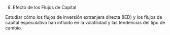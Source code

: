 9. Efecto de los Flujos de Capital

Estudiar cómo los flujos de inversión extranjera directa (IED) y los flujos de capital especulativo han influido en la volatilidad y las tendencias del tipo de cambio.